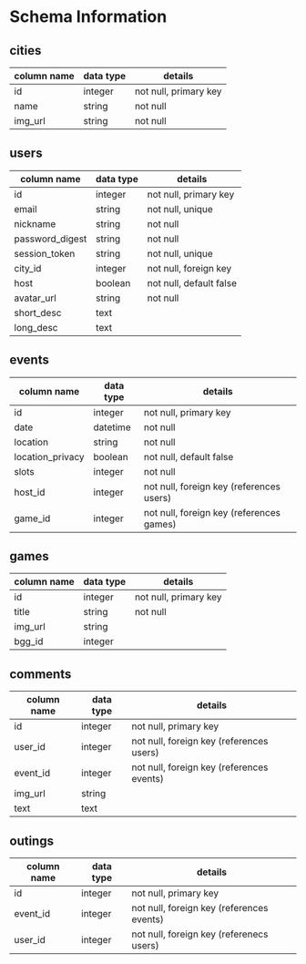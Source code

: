 # Schema Information

## cities
column name | data type | details
------------|-----------|-----------------------
id          | integer   | not null, primary key
name        | string    | not null
img_url     | string    | not null

## users
column name     | data type | details
----------------|-----------|-----------------------
id              | integer   | not null, primary key
email           | string    | not null, unique
nickname        | string    | not null
password_digest | string    | not null
session_token   | string    | not null, unique
city_id         | integer   | not null, foreign key
host            | boolean   | not null, default false
avatar_url      | string    | not null
short_desc      | text      |
long_desc       | text      |

## events
column name      | data type | details
-----------------|-----------|-----------------------
id               | integer   | not null, primary key
date             | datetime  | not null
location         | string    | not null
location_privacy | boolean   | not null, default false
slots            | integer   | not null
host_id          | integer   | not null, foreign key (references users)
game_id          | integer   | not null, foreign key (references games)

## games
column name  | data type | details
-------------|-----------|-----------------------
id           | integer   | not null, primary key
title        | string    | not null
img_url      | string    |
bgg_id       | integer   |

## comments
column name | data type | details
------------|-----------|-----------------------
id          | integer   | not null, primary key
user_id     | integer   | not null, foreign key (references users)
event_id    | integer   | not null, foreign key (references events)
img_url     | string    |
text        | text      |

## outings
column name | data type | details
------------|-----------|-----------------------
id          | integer   | not null, primary key
event_id    | integer   | not null, foreign key (references events)
user_id     | integer   | not null, foreign key (referenecs users)


